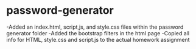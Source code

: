 # password-generator
-Added an index.html, script,js, and style.css files within the password generator folder
-Added the bootstrap filters in the html page
-Copied all info for HTML, style.css and script.js to the actual homework assignment
